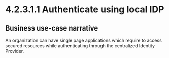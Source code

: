 # 4.2.3.1.1 Authenticate using local IDP

## Business use-case narrative
An organization can have single page applications which require to access secured resources while authenticating 
through the centralized Identity Provider. 

